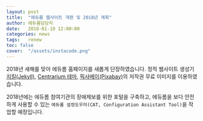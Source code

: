 ```yaml
---
layout: post
title:  "에듀롬 웹사이트 개편 및 2018년 계획"
author: 에듀롬담당자
date:   2018-01-10 12:00:00
categories: news
tags:	renew
toc: false
cover:  "/assets/instacode.png"
---
```


2018년 새해를 맞아 에듀롬 홈페이지를 새롭게 단장하였습니다. 정적 웹사이트 생성기 [지킬(Jekyll)](https://jekyllrb-ko.github.io), [Centrarium 테마](https://github.com/bencentra/centrarium), [픽사베이(Pixabay)](https://pixabay.com)의 저작권 무료 이미지를 이용하였습니다.

2018년에는 에듀롬 참여기관의 장애제보를 위한 포털을 구축하고, 에듀롬을 보다 안전하게 사용할 수 있는 `에듀롬 설정도우미(CAT, Configuration Assistant Tool)`을 작업할 예정입니다.
